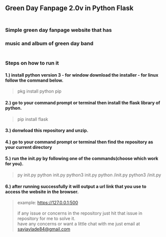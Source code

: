 ## Green Day Fanpage 2.0v in Python Flask</br></br>
### Simple green day fanpage website that has</br>
### music and album of green day band </br></br>
### Steps on how to run it</br>
#### 1.) install python version 3 - for window download the installer - for linux follow the command below.
> pkg install python pip
#### 2.) go to your command prompt or terminal then install the flask library of python.
> pip install flask
#### 3.) donwload this repository and unzip.</br>
#### 4.) go to your command prompt or terminal then find the repository as your current directory</br>
#### 5.) run the init.py by following one of the commands(choose which work for you).
> py init.py
> python init.py
> python3 init.py 
> python <file path>/init.py
> python3 <file path>/init.py
#### 6.) after running successfully it will output a url link that you use to access the website in the browser.
> example: https://127.0.0.1:500
</br></br>
if any issue or concerns in the repository just hit that issue in repository for me to solve it.</br>
have any concerns or want a little chat with me just email at savjaylade84@gmail.com
